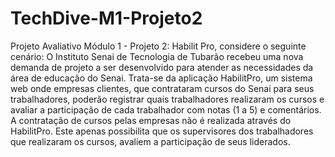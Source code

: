 # TechDive-M1-Projeto2
 Projeto Avaliativo Módulo 1 - Projeto 2:  Habilit Pro, considere o seguinte cenário: O Instituto Senai de Tecnologia de Tubarão recebeu uma nova demanda de projeto a ser desenvolvido para atender as necessidades da área de educação do Senai. Trata-se da aplicação HabilitPro, um sistema web onde empresas clientes, que contrataram cursos do Senai para seus trabalhadores, poderão registrar quais trabalhadores realizaram os cursos e avaliar a participação de cada trabalhador com notas (1 a 5) e comentários. A contratação de cursos pelas empresas não é realizada através do HabilitPro. Este apenas possibilita que os supervisores dos trabalhadores que realizaram os cursos, avaliem a participação de seus liderados.
